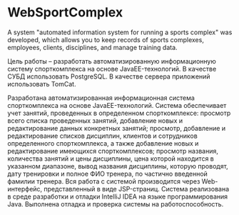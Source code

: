 # WebSportComplex
A system "automated information system for running a sports complex" was developed, which allows you to keep records of sports complexes, employees, clients, disciplines, and manage training data.

Цель работы – разработать автоматизированную информационную систему спорткомплекса на основе JavaEE-технологий. В качестве СУБД использовать PostgreSQL. В качестве сервера приложений использовать TomCat.

Разработана автоматизированная информационная система спорткомплекса на основе JavaEE-технологий. Система обеспечивает учет занятий, проведенных в определенном спорткомплексе: просмотр всего списка проведенных занятий, добавление новых и редактирование данных конкретных занятий; просмотр, добавление и редактирование списков дисциплин, клиентов и сотрудников определенного спорткомплекса, а также добавление новых и редактирование имеющихся спорткомплексов; просмотр названия, количества занятий и цены дисциплины, цена которой находится в указанном диапазоне, вывод названия дисциплины, которую проводят, дату тренировки и полное ФИО тренера, по частично введенной фамилии тренера. Вся работа с системой производится через Web-интерфейс, представленный в виде JSP-страниц.
Система реализована в среде разработки и отладки IntelliJ IDEA на языке программирования Java. Выполнена отладка и проверка системы на работоспособность.
